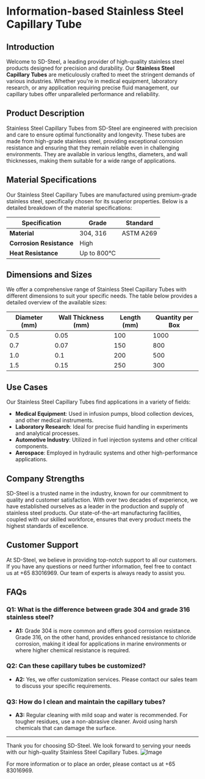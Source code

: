 # Information-based Stainless Steel Capillary Tube

## Introduction

Welcome to SD-Steel, a leading provider of high-quality stainless steel products designed for precision and durability. Our **Stainless Steel Capillary Tubes** are meticulously crafted to meet the stringent demands of various industries. Whether you're in medical equipment, laboratory research, or any application requiring precise fluid management, our capillary tubes offer unparalleled performance and reliability.

## Product Description

Stainless Steel Capillary Tubes from SD-Steel are engineered with precision and care to ensure optimal functionality and longevity. These tubes are made from high-grade stainless steel, providing exceptional corrosion resistance and ensuring that they remain reliable even in challenging environments. They are available in various lengths, diameters, and wall thicknesses, making them suitable for a wide range of applications.

## Material Specifications

Our Stainless Steel Capillary Tubes are manufactured using premium-grade stainless steel, specifically chosen for its superior properties. Below is a detailed breakdown of the material specifications:

| Specification       | Grade             | Standard         |
|---------------------|-------------------|------------------|
| **Material**        | 304, 316          | ASTM A269       |
| **Corrosion Resistance** | High              |                  |
| **Heat Resistance**   | Up to 800°C      |                  |

## Dimensions and Sizes

We offer a comprehensive range of Stainless Steel Capillary Tubes with different dimensions to suit your specific needs. The table below provides a detailed overview of the available sizes:

| Diameter (mm) | Wall Thickness (mm) | Length (mm) | Quantity per Box |
|---------------|---------------------|-------------|------------------|
| 0.5           | 0.05                | 100         | 1000             |
| 0.7           | 0.07                | 150         | 800              |
| 1.0           | 0.1                 | 200         | 500              |
| 1.5           | 0.15                | 250         | 300              |

## Use Cases

Our Stainless Steel Capillary Tubes find applications in a variety of fields:

- **Medical Equipment**: Used in infusion pumps, blood collection devices, and other medical instruments.
- **Laboratory Research**: Ideal for precise fluid handling in experiments and analytical processes.
- **Automotive Industry**: Utilized in fuel injection systems and other critical components.
- **Aerospace**: Employed in hydraulic systems and other high-performance applications.

## Company Strengths

SD-Steel is a trusted name in the industry, known for our commitment to quality and customer satisfaction. With over two decades of experience, we have established ourselves as a leader in the production and supply of stainless steel products. Our state-of-the-art manufacturing facilities, coupled with our skilled workforce, ensures that every product meets the highest standards of excellence.

## Customer Support

At SD-Steel, we believe in providing top-notch support to all our customers. If you have any questions or need further information, feel free to contact us at +65 83016969. Our team of experts is always ready to assist you.

## FAQs

### Q1: What is the difference between grade 304 and grade 316 stainless steel?
- **A1:** Grade 304 is more common and offers good corrosion resistance. Grade 316, on the other hand, provides enhanced resistance to chloride corrosion, making it ideal for applications in marine environments or where higher chemical resistance is required.

### Q2: Can these capillary tubes be customized?
- **A2:** Yes, we offer customization services. Please contact our sales team to discuss your specific requirements.

### Q3: How do I clean and maintain the capillary tubes?
- **A3:** Regular cleaning with mild soap and water is recommended. For tougher residues, use a non-abrasive cleaner. Avoid using harsh chemicals that can damage the surface.

---

Thank you for choosing SD-Steel. We look forward to serving your needs with our high-quality Stainless Steel Capillary Tubes. ![Image](https://github.com/user-attachments/assets/2567258e-e124-4816-932d-1809bd27ef0b)

For more information or to place an order, please contact us at +65 83016969.